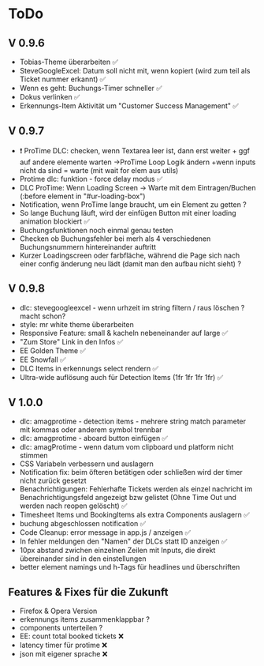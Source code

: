 # ToDo

## V 0.9.6
 - Tobias-Theme überarbeiten ✅
 - SteveGoogleExcel: Datum soll nicht mit, wenn kopiert (wird zum teil als Ticket nummer erkannt) ✅
 - Wenn es geht: Buchungs-Timer schneller ✅
 - Dokus verlinken ✅
 - Erkennungs-Item Aktivität um "Customer Success Management" ✅

## V 0.9.7
 - ❗️ ProTime DLC: checken, wenn Textarea leer ist, dann erst weiter + ggf auf andere elemente warten ->ProTime Loop Logik ändern
        +wenn inputs nicht da sind = warte (mit wait for elem aus utils)
 - Protime dlc: funktion - force delay modus ✅
 - DLC ProTime: Wenn Loading Screen -> Warte mit dem Eintragen/Buchen (:before element in "#ur-loading-box")
 - Notification, wenn ProTime lange braucht, um ein Element zu getten ?
 - So lange Buchung läuft, wird der einfügen Button mit einer loading animation blockiert ✅
 - Buchungsfunktionen noch einmal genau testen
 - Checken ob Buchungsfehler bei merh als 4 verschiedenen Buchungsnummern hintereinander auftritt
 - Kurzer Loadingscreen oder farbfläche, während die Page sich nach einer config änderung neu lädt (damit man den aufbau nicht sieht) ?

 
## V 0.9.8
 - dlc: stevegoogleexcel - wenn urhzeit im string filtern / raus löschen ? macht schon?
 - style: mr white theme überarbeiten
 - Responsive Feature: small & kacheln nebeneinander auf large ✅
 - "Zum Store" Link in den Infos ✅
 - EE Golden Theme ✅
 - EE Snowfall ✅
 - DLC Items in erkennungs select rendern ✅
 - Ultra-wide auflösung auch für Detection Items (1fr 1fr 1fr 1fr) ✅
 
## V 1.0.0

 - dlc: amagprotime - detection items - mehrere string match parameter mit kommas oder anderem symbol trennbar
 - dlc: amagprotime - aboard button einfügen  ✅
 - dlc: amagProtime - wenn datum vom clipboard und platform nicht stimmen
 - CSS Variabeln verbessern und auslagern
 - Notification fix: beim öfteren betätigen oder schließen wird der timer nicht zurück gesetzt
 - Benachrichtigungen: Fehlerhafte Tickets werden als einzel nachricht im Benachrichtigungsfeld angezeigt bzw gelistet (Ohne Time Out und werden nach reopen gelöscht) ✅
 - Timesheet Items und BookingItems als extra Components auslagern ✅
 - buchung abgeschlossen notification ✅
 - Code Cleanup: error message in app.js / anzeigen ✅
 - In fehler meldungen den "Namen" der DLCs statt ID anzeigen ✅
 - 10px abstand zwichen einzelnen Zeilen mit Inputs, die direkt übereinander sind in den einstellungen
 - better element namings und h-Tags für headlines und überschriften
 
 
 ## Features & Fixes für die Zukunft

 - Firefox & Opera Version
 - erkennungs items zusammenklappbar ?
 - components unterteilen ?
 - EE: count total booked tickets ❌
 - latency timer für protime ❌
 - json mit eigener sprache ❌